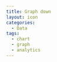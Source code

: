 ```yaml
---
title: Graph down
layout: icon
categories:
  - Data
tags:
  - chart
  - graph
  - analytics
---
```

